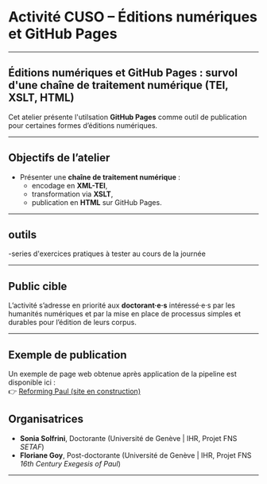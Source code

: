 
# Activité CUSO – Éditions numériques et GitHub Pages

---


## Éditions numériques et GitHub Pages : survol d'une chaîne de traitement numérique (TEI, XSLT, HTML)  

Cet atelier présente l'utilsation **GitHub Pages** comme outil de publication pour certaines formes d’éditions numériques.  

---
## Objectifs de l’atelier
- Présenter une **chaîne de traitement numérique** :  
  - encodage en **XML-TEI**,  
  - transformation via **XSLT**,  
  - publication en **HTML** sur GitHub Pages.
    
---

## outils
  -series d'exercices pratiques à tester au cours de la journée
  
---
## Public cible
L’activité s’adresse en priorité aux **doctorant·e·s** intéressé·e·s par les humanités numériques et par la mise en place de processus simples et durables pour l’édition de leurs corpus.

---

## Exemple de publication
Un exemple de page web obtenue après application de la pipeline est disponible ici :  
👉 [Reforming Paul (site en construction)](https://16thexegesisdh.github.io/ReformingPaul/)


## Organisatrices
- **Sonia Solfrini**, Doctorante (Université de Genève | IHR, Projet FNS *SETAF*)
- **Floriane Goy**, Post-doctorante (Université de Genève | IHR, Projet FNS *16th Century Exegesis of Paul*)  

---


<!--

**Here are some ideas to get you started:**

🙋‍♀️ A short introduction - what is your organization all about?
🌈 Contribution guidelines - how can the community get involved?
👩‍💻 Useful resources - where can the community find your docs? Is there anything else the community should know?
🍿 Fun facts - what does your team eat for breakfast?
🧙 Remember, you can do mighty things with the power of [Markdown](https://docs.github.com/github/writing-on-github/getting-started-with-writing-and-formatting-on-github/basic-writing-and-formatting-syntax)
-->
